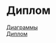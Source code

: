 # Диплом
[Диаграммы](https://drive.google.com/drive/folders/1eQphry0zkkIbiNb2JQbONAAZu7VDCF4a?usp=sharing)
<br>
[Диплом](https://drive.google.com/drive/folders/1XkBvS4EOhmakO03RDQUGeSQStpIUL0FJ?usp=sharing)

